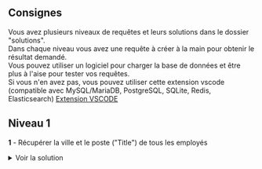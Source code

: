 
## Consignes
Vous avez plusieurs niveaux de requêtes et leurs solutions dans le dossier "solutions".  
Dans chaque niveau vous avez une requête à créer à la main pour obtenir le résultat demandé.    
Vous pouvez utiliser un logiciel pour charger la base de données et être plus à l'aise pour tester vos requêtes.  
Si vous n'en avez pas, vous pouvez utiliser cette extension vscode (compatible avec MySQL/MariaDB, PostgreSQL, SQLite, Redis, Elasticsearch)
[Extension VSCODE](https://marketplace.visualstudio.com/items?itemName=cweijan.vscode-mysql-client2)



## Niveau 1

**1**
    - Récupérer la ville et le poste ("Title") de tous les employés
    <details>
        <summary>Voir la solution</summary>
        
        Spoiler text. Note that it's important to have a space after the summary tag. You should be able to write any markdown you want inside the `<details>` tag... just make sure you close `<details>` afterward.
        
        ```javascript
        console.log("I'm a code block!");
        ```
        
    </details>

